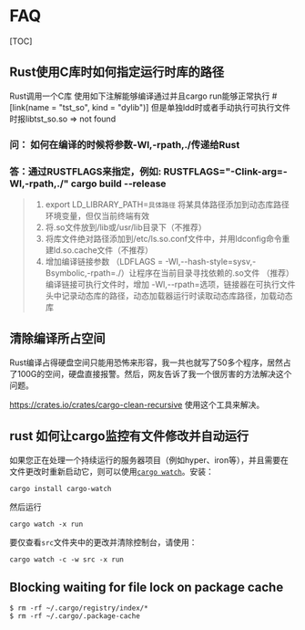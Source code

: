 # FAQ
[TOC]

## Rust使用C库时如何指定运行时库的路径
Rust调用一个C库 使用如下注解能够编译通过并且cargo run能够正常执行 #[link(name = "tst_so", kind = "dylib")] 但是单独ldd时或者手动执行可执行文件时报libtst_so.so => not found

### 问： 如何在编译的时候将参数-Wl,-rpath,./传递给Rust

### 答：通过RUSTFLAGS来指定，例如: RUSTFLAGS="-Clink-arg=-Wl,-rpath,./" cargo build --release

> 1. export LD_LIBRARY_PATH=`具体路径`
>  将某具体路径添加到动态库路径环境变量，但仅当前终端有效
>  2. 将.so文件放到/lib或/usr/lib目录下（不推荐）
>  3. 将库文件绝对路径添加到/etc/ls.so.conf文件中，并用ldconfig命令重建ld.so.cache文件（不推荐）
>  4. 增加编译链接参数 （LDFLAGS = -Wl,--hash-style=sysv,-Bsymbolic,-rpath=./）让程序在当前目录寻找依赖的.so文件   （推荐）
编译链接可执行文件时，增加 -Wl,--rpath=选项，链接器在可执行文件头中记录动态库的路径，动态加载器运行时读取动态库路径，加载动态库


## 清除编译所占空间

Rust编译占得硬盘空间只能用恐怖来形容，我一共也就写了50多个程序，居然占了100G的空间，硬盘直接报警。然后，网友告诉了我一个很厉害的方法解决这个问题。

<https://crates.io/crates/cargo-clean-recursive> 使用这个工具来解决。





## rust 如何让cargo监控有文件修改并自动运行

如果您正在处理一个持续运行的服务器项目（例如hyper、iron等），并且需要在文件更改时重新启动它，则可以使用[`cargo watch`](https://www.saoniuhuo.com/link?url=https://github.com/watchexec/cargo-watch)。安装：

```shell
cargo install cargo-watch
```

然后运行

```shell
cargo watch -x run
```

要仅查看`src`文件夹中的更改并清除控制台，请使用：

```shell
cargo watch -c -w src -x run
```



## Blocking waiting for file lock on package cache

```shell
$ rm -rf ~/.cargo/registry/index/*
$ rm -rf ~/.cargo/.package-cache
```

